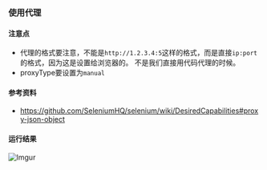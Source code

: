 ### 使用代理

#### 注意点
 - 代理的格式要注意，不能是`http://1.2.3.4:5`这样的格式，而是直接`ip:port`的格式，因为这是设置给浏览器的。
 不是我们直接用代码代理的时候。
 - proxyType要设置为`manual`

#### 参考资料
 - https://github.com/SeleniumHQ/selenium/wiki/DesiredCapabilities#proxy-json-object

#### 运行结果
![Imgur](https://i.imgur.com/2N5MPOI.png)